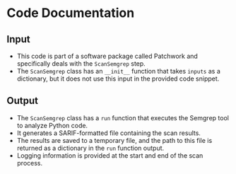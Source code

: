 # Code Documentation

## Input
- This code is part of a software package called Patchwork and specifically deals with the `ScanSemgrep` step.
- The `ScanSemgrep` class has an `__init__` function that takes `inputs` as a dictionary, but it does not use this input in the provided code snippet.

## Output
- The `ScanSemgrep` class has a `run` function that executes the Semgrep tool to analyze Python code.
- It generates a SARIF-formatted file containing the scan results.
- The results are saved to a temporary file, and the path to this file is returned as a dictionary in the `run` function output.
- Logging information is provided at the start and end of the scan process.